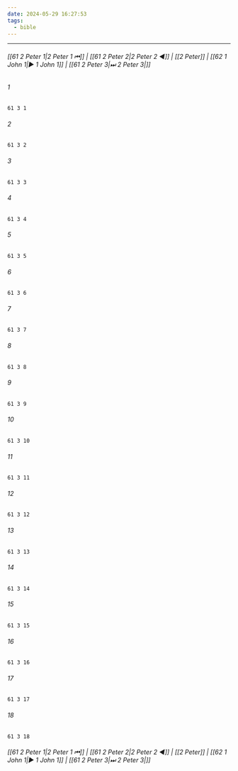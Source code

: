 ```yaml
---
date: 2024-05-29 16:27:53
tags:
  - bible
---
```

___

###### [[61 2 Peter 1|2 Peter 1 ⏮]] | [[61 2 Peter 2|2 Peter 2 ◀]] | [[2 Peter]] | [[62 1 John 1|▶ 1 John 1]] | [[61 2 Peter 3|⏭ 2 Peter 3|]]

###### 1
``` verse
61 3 1 
```
###### 2
``` verse
61 3 2 
```
###### 3
``` verse
61 3 3 
```
###### 4
``` verse
61 3 4 
```
###### 5
``` verse
61 3 5 
```
###### 6
``` verse
61 3 6 
```
###### 7
``` verse
61 3 7 
```
###### 8
``` verse
61 3 8 
```
###### 9
``` verse
61 3 9 
```
###### 10
``` verse
61 3 10 
```
###### 11
``` verse
61 3 11 
```
###### 12
``` verse
61 3 12 
```
###### 13
``` verse
61 3 13 
```
###### 14
``` verse
61 3 14 
```
###### 15
``` verse
61 3 15 
```
###### 16
``` verse
61 3 16 
```
###### 17
``` verse
61 3 17 
```
###### 18
``` verse
61 3 18 
```

###### [[61 2 Peter 1|2 Peter 1 ⏮]] | [[61 2 Peter 2|2 Peter 2 ◀]] | [[2 Peter]] | [[62 1 John 1|▶ 1 John 1]] | [[61 2 Peter 3|⏭ 2 Peter 3|]]

